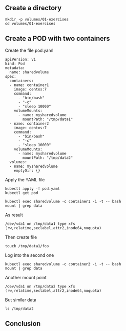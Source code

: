 ## Create a directory

```
mkdir -p volumes/01-exercises
cd volumes/01-exercises
```

## Create a POD with two containers

Create the file pod.yaml
```
apiVersion: v1
kind: Pod
metadata:
  name: sharedvolume
spec:
  containers:
  - name: container1 
    image: centos:7
    command:
      - "bin/bash"
      - "-c"
      - "sleep 10000"
    volumeMounts:
      - name: mysharedvolume
        mountPath: "/tmp/data1"
  - name: container2
    image: centos:7
    command:
      - "bin/bash"
      - "-c"
      - "sleep 10000"
    volumeMounts:
      - name: mysharedvolume
        mountPath: "/tmp/data2"
  volumes:
  - name: mysharedvolume
    emptyDir: {}
```

Apply the YAML file

```
kubectl apply -f pod.yaml
kubectl get pod
```

```
kubectl exec sharedvolume -c container1 -i -t -- bash
mount | grep data
```

As result 

```
/dev/vda1 on /tmp/data1 type xfs (rw,relatime,seclabel,attr2,inode64,noquota)
```

Then create file

```
touch /tmp/data1/foo
```

Log into the second one 

```
kubectl exec sharedvolume -c container2 -i -t -- bash
mount | grep data
```

Another mount point
```
/dev/vda1 on /tmp/data2 type xfs (rw,relatime,seclabel,attr2,inode64,noquota)
```

But similar data
```
ls /tmp/data2
```

## Conclusion

